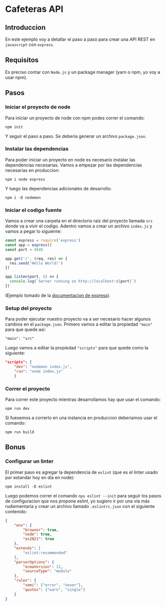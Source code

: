 # Cafeteras API

## Introduccion
En este ejemplo voy a detallar el paso a paso para crear una API REST en ```javascript``` con ```express```.

## Requisitos
Es preciso contar con ```Node.js``` y un package manager (yarn o npm, yo voy a usar npm).

## Pasos
### Iniciar el proyecto de node
Para iniciar un proyecto de node con npm podes correr el comando:
```
npm init
```
Y seguir el paso a paso. 
Se debería generar un archivo ```package.json```.

### Instalar las dependencias
Para poder iniciar un proyecto en node es necesario instalar las dependencias necesarias.
Vamos a empezar por las dependencias necesarias en produccion:
```
npm i node express
```

Y luego las dependencias adicionales de desarrollo:
```
npm i -D nodemon
```

### Iniciar el codigo fuente
Vamos a crear una carpeta en el directorio raíz del proyecto llamada ```src``` donde va a vivir el codigo.
Adentro vamos a crear un archivo ```index.js``` y vamos a pegar lo siguiente:
``` javascript
const express = require('express')
const app = express()
const port = 4848

app.get('/', (req, res) => {
  res.send('Hello World!')
})

app.listen(port, () => {
  console.log(`Server running on http://localhost:${port}`)
})
```
(Ejemplo tomado de la [documentacion de express](https://expressjs.com/es/starter/hello-world.html)).

### Setup del proyecto
Para poder ejecutar nuestro proyecto va a ser necesario hacer algunos cambios en el ```package.json```.
Primero vamos a editar la propiedad ```"main"``` para que quede asi:
```
"main": "src"
```

Luego vamos a editar la propiedad ```"scripts"``` para que quede como la siguiente:
``` json
"scripts": {
    "dev": "nodemon index.js",
    "run": "node index.js"
    }
```

### Correr el proyecto
Para correr este proyecto mientras desarrollamos hay que usar el comando:
```
npm run dev
```

Si fuesemos a correrlo en una instancia en produccion deberiamos usar el comando:
```
npm run build
```

## Bonus

### Configurar un linter
El primer paso es agregar la dependencia de ```eslint``` (que es el linter usado por estandar hoy en día en node):
```
npm install -D eslint
```
Luego podemos correr el comando ```npx eslint --init``` para seguir los pasos de configuracion que nos propone eslint, yo sugiero ir por una vía más rudiementaria y crear un archivo llamado ```.eslintrc.json``` con el siguiente contenido:
```json
{
    "env": {
        "browser": true,
        "node": true,
        "es2021": true
    },
    "extends": [
        "eslint:recommended"
    ],
    "parserOptions": {
        "ecmaVersion": 12,
        "sourceType": "module"
    },
    "rules": {
        "semi": ["error", "never"],
        "quotes": ["warn", "single"]
    }
}
```
